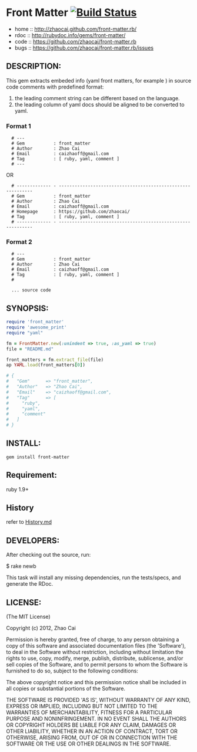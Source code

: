 # Front Matter [![Build Status](https://travis-ci.org/zhaocai/front-matter.rb.png?branch=master)](https://travis-ci.org/zhaocai/front-matter.rb)

* home  :: http://zhaocai.github.com/front-matter.rb/
* rdoc  :: http://rubydoc.info/gems/front-matter/
* code  :: https://github.com/zhaocai/front-matter.rb
* bugs  :: https://github.com/zhaocai/front-matter.rb/issues

## DESCRIPTION:

This gem extracts embeded info (yaml front matters, for example ) in source code
comments with predefined format:

1. the leading comment string can be different based on the language.
2. the leading column of yaml docs should be aligned to be converted to yaml.

### Format 1

      # ---
      # Gem           : front_matter
      # Author        : Zhao Cai
      # Email         : caizhaoff@gmail.com
      # Tag           : [ ruby, yaml, comment ]
      # ---

  OR

      # ------------- - ------------------------------------------------------------
      # Gem           : front_matter
      # Author        : Zhao Cai
      # Email         : caizhaoff@gmail.com
      # Homepage      : https://github.com/zhaocai/
      # Tag           : [ ruby, yaml, comment ]
      # ------------- - ------------------------------------------------------------

### Format 2
      # ---
      # Gem           : front_matter
      # Author        : Zhao Cai
      # Email         : caizhaoff@gmail.com
      # Tag           : [ ruby, yaml, comment ]
      # 

      ... source code


## SYNOPSIS:

```ruby
require 'front_matter'
require 'awesome_print'
require "yaml"

fm = FrontMatter.new(:unindent => true, :as_yaml => true)
file = "README.md"

front_matters = fm.extract_file(file)
ap YAML.load(front_matters[0])

# {
#   "Gem"      => "front_matter",
#   "Author"   => "Zhao Cai",
#   "Email"    => "caizhaoff@gmail.com",
#   "Tag"      => [
#     "ruby",
#     "yaml",
#     "comment"
#   ]
# }


```

## INSTALL:

`gem install front-matter`

## Requirement:

ruby 1.9+

## History

refer to [History.md]( https://raw.github.com/zhaocai/front-matter.rb/master/History.md )

## DEVELOPERS:

After checking out the source, run:

  $ rake newb

This task will install any missing dependencies, run the tests/specs,
and generate the RDoc.

## LICENSE:

(The MIT License)

Copyright (c) 2012, Zhao Cai

Permission is hereby granted, free of charge, to any person obtaining
a copy of this software and associated documentation files (the
'Software'), to deal in the Software without restriction, including
without limitation the rights to use, copy, modify, merge, publish,
distribute, sublicense, and/or sell copies of the Software, and to
permit persons to whom the Software is furnished to do so, subject to
the following conditions:

The above copyright notice and this permission notice shall be
included in all copies or substantial portions of the Software.

THE SOFTWARE IS PROVIDED 'AS IS', WITHOUT WARRANTY OF ANY KIND,
EXPRESS OR IMPLIED, INCLUDING BUT NOT LIMITED TO THE WARRANTIES OF
MERCHANTABILITY, FITNESS FOR A PARTICULAR PURPOSE AND NONINFRINGEMENT.
IN NO EVENT SHALL THE AUTHORS OR COPYRIGHT HOLDERS BE LIABLE FOR ANY
CLAIM, DAMAGES OR OTHER LIABILITY, WHETHER IN AN ACTION OF CONTRACT,
TORT OR OTHERWISE, ARISING FROM, OUT OF OR IN CONNECTION WITH THE
SOFTWARE OR THE USE OR OTHER DEALINGS IN THE SOFTWARE.
